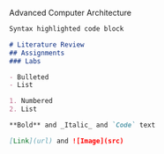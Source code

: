 Advanced Computer Architecture


```markdown
Syntax highlighted code block

# Literature Review
## Assignments
### Labs

- Bulleted
- List

1. Numbered
2. List

**Bold** and _Italic_ and `Code` text

[Link](url) and ![Image](src)
```


